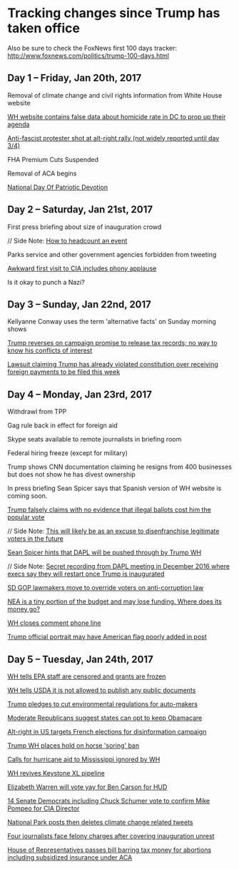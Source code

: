 # Tracking changes since Trump has taken office

Also be sure to check the FoxNews first 100 days tracker: http://www.foxnews.com/politics/trump-100-days.html

## Day 1 – Friday, Jan 20th, 2017
Removal of climate change and civil rights information from White House website

[WH website contains false data about homicide rate in DC to prop up their agenda](https://twitter.com/michaelhayes/status/823649555472404488)

[Anti-fascist protester shot at alt-right rally (not widely reported until day 3/4)](https://www.splcenter.org/hatewatch/2017/01/23/alt-right-event-seattle-devolves-chaos-and-violence-outside-truth-twisting-inside)

FHA Premium Cuts Suspended

Removal of ACA begins

[National Day Of Patriotic Devotion](https://s3.amazonaws.com/public-inspection.federalregister.gov/2017-01798.pdf)

## Day 2 – Saturday, Jan 21st, 2017
First press briefing  about size of inauguration crowd

// Side Note: [How to headcount an event](https://www.theatlantic.com/technology/archive/2017/01/womens-march-protest-count/514166/)

Parks service and other government agencies forbidden from tweeting

[Awkward first visit to CIA includes phony applause](http://www.thedailybeast.com/cheats/2017/01/23/cbs-trump-brought-cheerers-to-cia-visit.html)

Is it okay to punch a Nazi?

## Day 3 – Sunday, Jan 22nd, 2017
Kellyanne Conway uses the term 'alternative facts' on Sunday morning shows

[Trump reverses on campaign promise to release tax records; no way to know his conflicts of interest](http://www.npr.org/sections/thetwo-way/2017/01/22/511095966/trump-aide-says-he-wont-release-tax-returns-claiming-most-people-dont-care)

[Lawsuit claiming Trump has already violated constitution over receiving foreign payments to be filed this week](https://www.nytimes.com/2017/01/22/us/politics/trump-foreign-payments-constitution-lawsuit.html?_r=0)

## Day 4 – Monday, Jan 23rd, 2017
Withdrawl from TPP

Gag rule back in effect for foreign aid

Skype seats available to remote journalists in briefing room

Federal hiring freeze (except for military)

Trump shows CNN documentation claiming he resigns from 400 businesses but does not show he has divest ownership

In press briefing Sean Spicer says that Spanish version of WH website is coming soon.

[Trump falsely claims with no evidence that illegal ballots cost him the popular vote](https://www.washingtonpost.com/news/post-politics/wp/2017/01/23/at-white-house-trump-tells-congressional-leaders-3-5-million-illegal-ballots-cost-him-the-popular-vote)

// Side Note: [This will likely be as an excuse to disenfranchise legitimate voters in the future](https://twitter.com/ClintSmithIII/status/823998141838098436)

[Sean Spicer hints that DAPL will be pushed through by Trump WH](http://www.independent.co.uk/news/world/americas/donald-trump-press-conference-dakota-access-pipline-sean-spicer-white-house-a7542481.html)

// Side Note: [Secret recording from DAPL meeting in December 2016 where execs say they will restart once Trump is inaugurated](https://twitter.com/ShaunKing/status/823915535301804032)

[SD GOP lawmakers move to override voters on anti-corruption law](https://twitter.com/kylegriffin1/status/823885038324510723)

[NEA is a tiny portion of the budget and may lose funding. Where does its money go?](http://www.neafunded.us/)

[WH closes comment phone line](http://variety.com/2017/digital/news/white-house-switchboard-facebook-messenger-1201967138/)

[Trump official portrait may have American flag poorly added in post](http://www.konbini.com/en/lifestyle/the-white-house-unveils-donald-trumps-official-failed-portrait/)

## Day 5 – Tuesday, Jan 24th, 2017
[WH tells EPA staff are censored and grants are frozen](http://www.huffingtonpost.com/entry/environmental-protection-grants-staff_us_5886825be4b0e3a7356b575f?pon75akll8ei5dn29)

[WH tells USDA it is not allowed to publish any public documents](https://www.buzzfeed.com/dinograndoni/trump-usda)

[Trump pledges to cut environmental regulations for auto-makers](https://twitter.com/Reuters/status/823898807519809537)

[Moderate Republicans suggest states can opt to keep Obamacare](http://www.vox.com/policy-and-politics/2017/1/24/14359094/obamacare-replacement-cassidy-collins)

[Alt-right in US targets French elections for disinformation campaign](https://www.buzzfeed.com/ryanhatesthis/inside-the-private-chat-rooms-trump-supporters-are-using-to)

[Trump WH places hold on horse 'soring' ban](http://www.commercialappeal.com/story/news/local/2017/01/24/trump-administration-places-horse-soring-ban-hold/96968756/)

[Calls for hurricane aid to Mississippi ignored by WH](http://www.nbcnews.com/news/weather/officials-beg-trump-send-help-after-storms-kill-20-across-n711071)

[WH revives Keystone XL pipeline](https://www.nytimes.com/2017/01/24/us/politics/keystone-dakota-pipeline-trump.html)

[Elizabeth Warren will vote yay for Ben Carson for HUD](http://thehill.com/regulation/315911-warren-backs-carson-for-hud)

[14 Senate Democrats including Chuck Schumer vote to confirm Mike Pompeo for CIA Director](https://theintercept.com/2017/01/23/14-senate-democrats-fall-in-line-behind-trump-cia-pick-who-left-door-open-to-torture/)

[National Park posts then deletes climate change related tweets](http://www.motherjones.com/politics/2017/01/badlands-national-park-donald-trump-climate)

[Four journalists face felony charges after covering inauguration unrest](https://www.theguardian.com/media/2017/jan/24/journalists-charged-felonies-trump-inauguration-unrest)

[House of Representatives passes bill barring tax money for abortions including subsidized insurance under ACA](http://www.cnn.com/2017/01/24/politics/house-approves-bill-barring-taxpayer-money-for-abortions/index.html)
